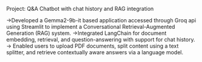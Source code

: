 Project: Q&A Chatbot with chat history and RAG integration

->Developed a Gemma2-9b-it based application accessed through Groq api using Streamlit to implement a Conversational Retrieval-Augmented Generation (RAG) system.
->Integrated LangChain for document embedding, retrieval, and question-answering with support for chat history. 
-> Enabled users to upload PDF documents, split content using a text splitter, and retrieve contextually aware answers via a language model. 
